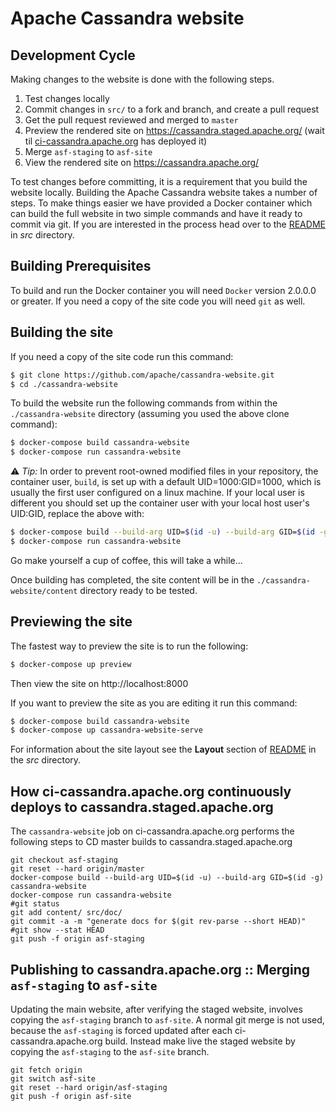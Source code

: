 Apache Cassandra website
========================

Development Cycle
-----------------

Making changes to the website is done with the following steps.

1. Test changes locally
2. Commit changes in `src/` to a fork and branch, and create a pull request
3. Get the pull request reviewed and merged to `master`
4. Preview the rendered site on https://cassandra.staged.apache.org/ (wait til [ci-cassandra.apache.org](https://ci-cassandra.apache.org/job/cassandra-website/) has deployed it)
5. Merge `asf-staging` to `asf-site`
6. View the rendered site on https://cassandra.apache.org/


To test changes before committing, it is a requirement that you build the website locally. Building the Apache Cassandra website takes a number of steps. To make things easier we have provided a Docker container which can build the full website in two simple commands and have it ready to commit via git. If you are interested in the process head over to the [README](./src/README) in _src_ directory.

Building Prerequisites
----------------------

To build and run the Docker container you will need `Docker` version 2.0.0.0 or greater. If you need a copy of the site code you will need `git` as well.


Building the site
-----------------

If you need a copy of the site code run this command:

```bash
$ git clone https://github.com/apache/cassandra-website.git
$ cd ./cassandra-website

```

To build the website run the following commands from within the `./cassandra-website` directory (assuming you used the above clone command):

```bash
$ docker-compose build cassandra-website
$ docker-compose run cassandra-website
```

:warning: *Tip:* In order to prevent root-owned modified files in your repository, the container user, `build`, is set up with a default UID=1000:GID=1000, which is usually the first user configured on a linux machine. If your local user is different you should set up the container user with your local host user's UID:GID, replace the above with:

```bash
$ docker-compose build --build-arg UID=$(id -u) --build-arg GID=$(id -g) cassandra-website
$ docker-compose run cassandra-website
```

Go make yourself a cup of coffee, this will take a while...

Once building has completed, the site content will be in the `./cassandra-website/content` directory ready to be tested.


Previewing the site
-------------------

The fastest way to preview the site is to run the following:

```bash
$ docker-compose up preview
```

Then view the site on http://localhost:8000

If you want to preview the site as you are editing it run this command:

```bash
$ docker-compose build cassandra-website
$ docker-compose up cassandra-website-serve
```

For information about the site layout see the **Layout** section of [README](src/README#layout) in the _src_ directory.


How ci-cassandra.apache.org continuously deploys to cassandra.staged.apache.org
-------------------------------------------------------------------------------

The `cassandra-website` job on ci-cassandra.apache.org performs the following steps to CD master builds to cassandra.staged.apache.org

```
git checkout asf-staging
git reset --hard origin/master
docker-compose build --build-arg UID=$(id -u) --build-arg GID=$(id -g) cassandra-website
docker-compose run cassandra-website
#git status
git add content/ src/doc/
git commit -a -m "generate docs for $(git rev-parse --short HEAD)"
#git show --stat HEAD
git push -f origin asf-staging
```


Publishing to cassandra.apache.org :: Merging `asf-staging` to `asf-site`
-----------------------------------

Updating the main website, after verifying the staged website, involves copying the `asf-staging` branch to `asf-site`. A normal git merge is not used, because the `asf-staging` is forced updated after each ci-cassandra.apache.org build. Instead make live the staged website by copying the `asf-staging` to the `asf-site` branch.

    git fetch origin
    git switch asf-site
    git reset --hard origin/asf-staging
    git push -f origin asf-site
